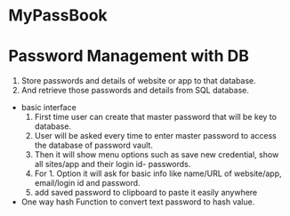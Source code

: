 # MyPassBook
# Password Management with DB

  1. Store passwords and details of website or app to that database.
  2. And retrieve those passwords and details from SQL database.
- basic interface
  1. First time user can create that master password that will be key to database.
  2. User will be asked every time to enter master password to access the database of password vault.
  3. Then it will show menu options such as save new credential, show all sites/app and their login id- passwords.
  4. For 1. Option it will ask for basic info like name/URL of website/app, email/login id and password.
  5. add saved password to clipboard to paste it easily anywhere
- One way hash Function to convert text password to hash value.
